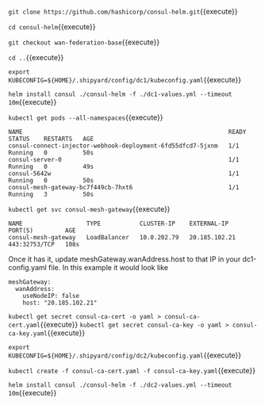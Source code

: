 
`git clone https://github.com/hashicorp/consul-helm.git`{{execute}}

`cd consul-helm`{{execute}}

`git checkout wan-federation-base`{{execute}}

`cd ..`{{execute}}

`export KUBECONFIG=${HOME}/.shipyard/config/dc1/kubeconfig.yaml`{{execute}}

`helm install consul ./consul-helm -f ./dc1-values.yml --timeout 10m`{{execute}}

`kubectl get pods --all-namespaces`{{execute}}

```
NAME                                                          READY   STATUS    RESTARTS   AGE
consul-connect-injector-webhook-deployment-6fd55dfcd7-5jxnm   1/1     Running   0          50s
consul-server-0                                               1/1     Running   0          49s
consul-5642w                                                  1/1     Running   0          50s
consul-mesh-gateway-bc7f449cb-7hxt6                           1/1     Running   3          50s
```


`kubectl get svc consul-mesh-gateway`{{execute}}

```
NAME                  TYPE           CLUSTER-IP    EXTERNAL-IP     PORT(S)         AGE
consul-mesh-gateway   LoadBalancer   10.0.202.79   20.185.102.21   443:32753/TCP   108s
```

Once it has it, update meshGateway.wanAddress.host to that IP in your dc1-config.yaml file. In this example it would look like
```
meshGateway:
  wanAddress:
    useNodeIP: false
    host: "20.185.102.21"
```

`kubectl get secret consul-ca-cert -o yaml > consul-ca-cert.yaml`{{execute}}
`kubectl get secret consul-ca-key -o yaml > consul-ca-key.yaml`{{execute}}


`export KUBECONFIG=${HOME}/.shipyard/config/dc2/kubeconfig.yaml`{{execute}}

`kubectl create -f consul-ca-cert.yaml -f consul-ca-key.yaml`{{execute}}

`helm install consul ./consul-helm -f ./dc2-values.yml --timeout 10m`{{execute}}